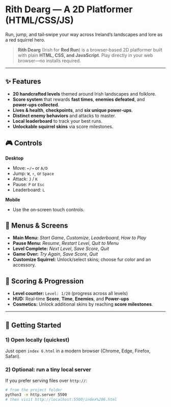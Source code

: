 # Rith Dearg — A 2D Platformer (HTML/CSS/JS)

Run, jump, and tail‑swipe your way across Ireland’s landscapes and lore as a red squirrel hero.

> **Rith Dearg** (Irish for **Red Run**) is a browser‑based 2D platformer built with plain **HTML, CSS, and JavaScript**. Play directly in your web browser—no installs required.

---

## ✨ Features
- **20 handcrafted levels** themed around Irish landscapes and folklore.
- **Score system** that rewards **fast times**, **enemies defeated**, and **power‑ups collected**.
- **Lives & health**, **checkpoints**, and **six unique power‑ups**.
- **Distinct enemy behaviors** and attacks to master.
- **Local leaderboard** to track your best runs.
- **Unlockable squirrel skins** via score milestones.

## 🎮 Controls
**Desktop**
- Move: `←/→` or `A/D`
- Jump: `W`, `↑`, or `Space`
- Attack: `J` / `K`
- Pause: `P` or `Esc`
- Leaderboard: `L`

**Mobile**
- Use the on‑screen touch controls.

## 🧭 Menus & Screens
- **Main Menu:** *Start Game*, *Customize*, *Leaderboard*, *How to Play*
- **Pause Menu:** *Resume*, *Restart Level*, *Quit to Menu*
- **Level Complete:** *Next Level*, *Save Score*, *Quit*
- **Game Over:** *Try Again*, *Save Score*, *Quit*
- **Customize Squirrel:** Unlock/select skins; choose fur color and an accessory.

## 🧩 Scoring & Progression
- **Level counter:** `Level: 1/20` (progress across all levels)
- **HUD:** Real‑time **Score**, **Time**, **Enemies**, and **Power‑ups**
- **Cosmetics:** Unlock additional skins by reaching **score milestones**.

---

## 🚀 Getting Started
### 1) Open locally (quickest)
Just open `index 6.html` in a modern browser (Chrome, Edge, Firefox, Safari).

### 2) Optional: run a tiny local server
If you prefer serving files over `http://`:
```bash
# from the project folder
python3 -m http.server 5500
# then visit http://localhost:5500/index%206.html
